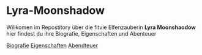 # Lyra-Moonshadow
Willkomen im Repostitory über die fitvie Elfenzauberin **Lyra Moonshaodow**
hier findest du ihre Biografie, Eigenschaften und Abenteuer 

[Biografie](Biografie.md)
[Eigenschaften](Eigenschaften.txt)
[Abendteuer](abendteuer.md)
